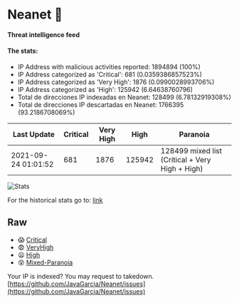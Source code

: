 # Neanet :hocho:
#### Threat intelligence feed
#### The stats:

- IP Address with malicious activities reported: 1894894 (100%)
- IP Address categorized as 'Critical':  681 (0.0359386857523%)
- IP Address categorized as 'Very High':  1876 (0.0990028993706%)
- IP Address categorized as 'High':  125942 (6.64638760796)
- Total de direcciones IP indexadas en Neanet:  128499 (6.78132919308%)
- Total de direcciones IP descartadas en Neanet:  1766395 (93.2186708069%)

| Last Update | Critical | Very High | High | Paranoia |
| --- | --- | --- | --- | --- |
| 2021-09-24 01:01:52 | 681 | 1876 | 125942 | 128499 mixed list (Critical + Very High + High)|

![Stats](https://docs.google.com/spreadsheets/d/e/2PACX-1vSnaNMIXVabIpDJjufMlzH7poXnshF3mgd8Is1g9ytUEzVsP5my4Trn8f-xkoLLQ38xpL3HtmUexLo6/pubchart?oid=501124687&format=image)

For the historical stats go to: [link](/stats.csv)
## Raw
- :scream: [Critical](https://raw.githubusercontent.com/JavaGarcia/Neanet/master/blacklists/neanet_critical.txt)
- :fearful: [VeryHigh](https://raw.githubusercontent.com/JavaGarcia/Neanet/master/blacklists/neanet_veryHigh.txtt)
- :frowning: [High](https://raw.githubusercontent.com/JavaGarcia/Neanet/master/blacklists/neanet_high.txt)
- :dizzy_face: [Mixed-Paranoia](https://raw.githubusercontent.com/JavaGarcia/Neanet/master/blacklists/neanet_all.txt)


Your IP is indexed? You may request to takedown. [https://github.com/JavaGarcia/Neanet/issues](https://github.com/JavaGarcia/Neanet/issues)























































































































































































































































































































































































































































































































































































































































































































































































































































































































































































































































































































































































































































































































































































































































































































































































































































































































































































































































































































































































































































































































































































































































































































































































































































































































































































































































































































































































































































































































































































































































































































































































































































































































































































































































































































































































































































































































































































































































































































































































































































































































































































































































































































































































































































































































































































































































































































































































































































































































































































































































































































































































































































































































































































































































































































































































































































































































































































































































































































































































































































































































































































































































































































































































































































































































































































































































































































































































































































































































































































































































































































































































































































































































































































































































































































































































































































































































































































































































































































































































































































































































































































































































































































































































































































































































































































































































































































































































































































































































































































































































































































































































